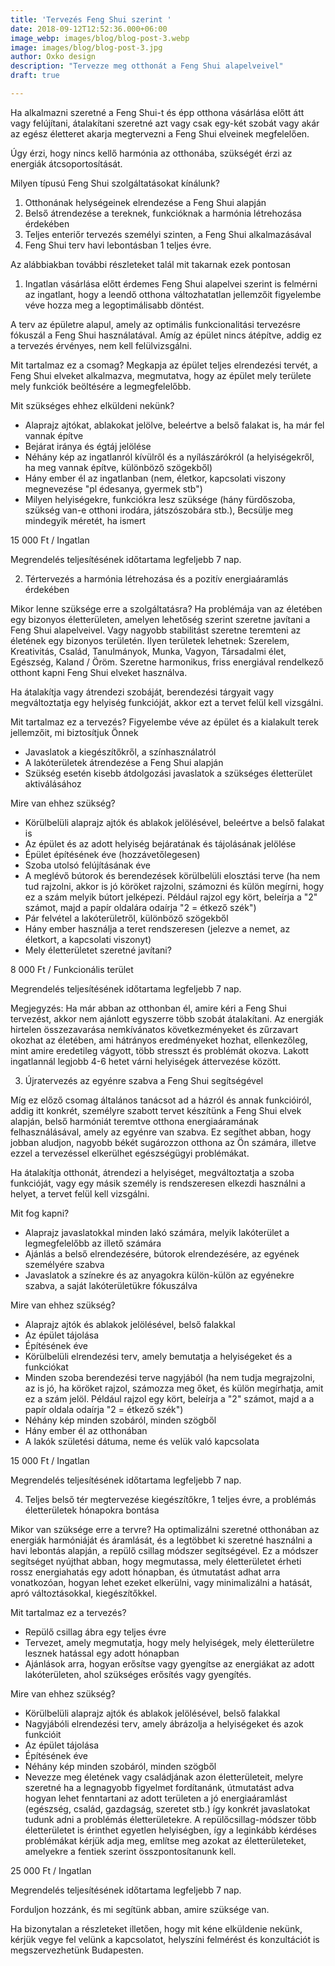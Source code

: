 ```yaml
---
title: 'Tervezés Feng Shui szerint '
date: 2018-09-12T12:52:36.000+06:00
image_webp: images/blog/blog-post-3.webp
image: images/blog/blog-post-3.jpg
author: Oxko design
description: "Tervezze meg otthonát a Feng Shui alapelveivel"
draft: true

---
```

Ha alkalmazni szeretné a Feng Shui-t és épp otthona vásárlása előtt átt vagy felújítani, átalakítani szeretné azt
vagy csak egy-két szobát vagy akár az egész életteret akarja megtervezni a Feng Shui elveinek megfelelően.

Úgy érzi, hogy nincs kellő harmónia az otthonába, szükségét érzi az energiák átcsoportosítását.

Milyen típusú Feng Shui szolgáltatásokat kínálunk?
1. Otthonának helységeinek elrendezése a Feng Shui alapján
2. Belső átrendezése a tereknek, funkcióknak a harmónia létrehozása érdekében
3. Teljes enteriőr tervezés személyi szinten, a Feng Shui alkalmazásával
4. Feng Shui terv havi lebontásban 1 teljes évre.

Az alábbiakban további részleteket talál mit takarnak ezek pontosan

1. Ingatlan vásárlása előtt érdemes Feng Shui alapelvei szerint is felmérni az ingatlant, hogy a leendő otthona változhatatlan jellemzőit figyelembe véve hozza meg a legoptimálisabb döntést.

A terv az épületre alapul, amely az optimális funkcionalitási tervezésre fókuszál a Feng Shui használatával. Amíg az épület nincs átépítve, addig ez a tervezés érvényes, nem kell felülvizsgálni.

Mit tartalmaz ez a csomag?
Megkapja az épület teljes elrendezési tervét, a Feng Shui elveket alkalmazva, megmutatva, hogy az épület mely területe mely funkciók beöltésére a legmegfelelőbb.

Mit szükséges ehhez elküldeni nekünk?
- Alaprajz ajtókat, ablakokat jelölve, beleértve a belső falakat is, ha már fel vannak építve
- Bejárat iránya és égtáj jelölése
- Néhány kép az ingatlanról kívülről és a nyílászárókról (a helyiségekről, ha meg vannak építve, különböző szögekből)
- Hány ember él az ingatlanban (nem, életkor, kapcsolati viszony megnevezése "pl édesanya, gyermek stb") 
- Milyen helyiségekre, funkciókra lesz szüksége (hány fürdőszoba, szükség van-e otthoni irodára, játszószobára stb.), Becsülje meg mindegyik méretét, ha ismert

15 000 Ft / Ingatlan

Megrendelés teljesítésének időtartama legfeljebb 7 nap.

2. Tértervezés a harmónia létrehozása és a pozitív energiaáramlás érdekében

Mikor lenne szüksége erre a szolgáltatásra?
Ha problémája van az életében egy bizonyos életterületen, amelyen lehetőség szerint szeretne javítani a Feng Shui alapelveivel.
Vagy nagyobb stabilitást szeretne teremteni az életének egy bizonyos területén. Ilyen területek lehetnek: Szerelem, Kreativitás, Család, Tanulmányok, Munka, Vagyon, Társadalmi élet, Egészség, Kaland / Öröm.
Szeretne harmonikus, friss energiával rendelkező otthont kapni Feng Shui elveket használva.

Ha átalakítja vagy átrendezi szobáját, berendezési tárgyait vagy megváltoztatja egy helyiség funkcióját, akkor ezt a tervet felül kell vizsgálni.

Mit tartalmaz ez a tervezés?
Figyelembe véve az épület és a kialakult terek jellemzőit, mi biztosítjuk Önnek
- Javaslatok a kiegészítőkről, a színhasználatról
- A lakóterületek átrendezése a Feng Shui alapján
- Szükség esetén kisebb átdolgozási javaslatok a szükséges életterület aktiválásához

Mire van ehhez szükség?
- Körülbelüli alaprajz ajtók és ablakok jelölésével, beleértve a belső falakat is
- Az épület és az adott helyiség bejáratának és tájolásának jelölése
- Épület építésének éve (hozzávetőlegesen)
- Szoba utolsó felújításának éve
- A meglévő bútorok és berendezések körülbelüli elosztási terve (ha nem tud rajzolni, akkor is jó köröket rajzolni, számozni és külön megírni, hogy ez a szám melyik bútort jelképezi. Például rajzol egy kört, beleírja a "2" számot, majd a papír oldalára odaírja "2 = étkező szék")
- Pár felvétel a lakóterületről, különböző szögekből
- Hány ember használja a teret rendszeresen (jelezve a nemet, az életkort, a kapcsolati viszonyt)
- Mely életterületet szeretné javítani?

8 000 Ft / Funkcionális terület

Megrendelés teljesítésének időtartama legfeljebb 7 nap.

Megjegyzés: Ha már abban az otthonban él, amire kéri a Feng Shui tervezést, akkor nem ajánlott egyszerre több szobát átalakítani. Az energiák hirtelen összezavarása nemkívánatos következményeket és zűrzavart okozhat az életében, ami hátrányos eredményeket hozhat, ellenkezőleg, mint amire eredetileg vágyott, több stresszt és problémát okozva. 
Lakott ingatlannál legjobb 4-6 hetet várni helyiségek áttervezése között.

3. Újratervezés az egyénre szabva a Feng Shui segítségével

Míg ez előző csomag általános tanácsot ad a házról és annak funkcióiról, addig itt konkrét, személyre szabott tervet készítünk a Feng Shui elvek alapján, belső harmóniát teremtve otthona energiaáramának felhasználásával, amely az egyénre van szabva. Ez segíthet abban, hogy jobban aludjon, nagyobb békét sugározzon otthona az Ön számára, illetve ezzel a tervezéssel elkerülhet egészségügyi problémákat.

Ha átalakítja otthonát, átrendezi a helyiséget, megváltoztatja a szoba funkcióját, vagy egy másik személy is rendszeresen elkezdi használni a helyet, a tervet felül kell vizsgálni. 

Mit fog kapni?
- Alaprajz javaslatokkal minden lakó számára, melyik lakóterület a legmegfelelőbb az illető számára
- Ajánlás a belső elrendezésére, bútorok elrendezésére, az egyének személyére szabva
- Javaslatok a színekre és az anyagokra külön-külön az egyénekre szabva, a saját lakóterületükre fókuszálva


Mire van ehhez szükség?
- Alaprajz ajtók és ablakok jelölésével, belső falakkal
- Az épület tájolása
- Építésének éve
- Körülbelüli elrendezési terv, amely bemutatja a helyiségeket és a funkciókat
- Minden szoba berendezési terve nagyjából (ha nem tudja megrajzolni, az is jó, ha köröket rajzol, számozza meg őket, és külön megírhatja, amit ez a szám jelöl. Például rajzol egy kört, beleírja a "2" számot, majd a a papír oldala odaírja "2 = étkező szék")
- Néhány kép minden szobáról, minden szögből
- Hány ember él az otthonában
- A lakók születési dátuma, neme és velük való kapcsolata

15 000 Ft / Ingatlan

Megrendelés teljesítésének időtartama legfeljebb 7 nap.

4. Teljes belső tér megtervezése kiegészítőkre, 1 teljes évre, a problémás életterületek hónapokra bontása

Mikor van szüksége erre a tervre?
Ha optimalizálni szeretné otthonában az energiák harmóniáját és áramlását, és a legtöbbet ki szeretné használni a havi lebontás alapján, a repülő csillag módszer segítségével.
Ez a módszer segítséget nyújthat abban, hogy megmutassa, mely életterületet érheti rossz energiahatás egy adott hónapban, és útmutatást adhat arra vonatkozóan, hogyan lehet ezeket elkerülni, vagy minimalizálni a hatását, apró változtásokkal, kiegészítőkkel.

Mit tartalmaz ez a tervezés?
- Repülő csillag ábra egy teljes évre
- Tervezet, amely megmutatja, hogy mely helyiségek, mely életterületre lesznek hatással egy adott hónapban
- Ajánlások arra, hogyan erősítse vagy gyengítse az energiákat az adott lakóterületen, ahol szükséges erősítés vagy gyengítés.

Mire van ehhez szükség?
- Körülbelüli alaprajz ajtók és ablakok jelölésével, belső falakkal
- Nagyjábóli elrendezési terv, amely ábrázolja a helyiségeket és azok funkcióit
- Az épület tájolása
- Építésének éve
- Néhány kép minden szobáról, minden szögből
- Nevezze meg életének vagy családjának azon életterületeit, melyre szeretné ha a legnagyobb figyelmet fordítanánk, útmutatást adva hogyan lehet fenntartani az adott területen a jó energiaáramlást (egészség, család, gazdagság, szeretet stb.) így konkrét javaslatokat tudunk adni a problémás életterületekre. A repülőcsillag-módszer több életterületet is érinthet egyetlen helyiségben, így a leginkább kérdéses problémákat kérjük adja meg, említse meg azokat az életterületeket, amelyekre a fentiek szerint összpontosítanunk kell.

25 000 Ft / Ingatlan

Megrendelés teljesítésének időtartama legfeljebb 7 nap.

Forduljon hozzánk, és mi segítünk abban, amire szüksége van.

Ha bizonytalan a részleteket illetően, hogy mit kéne elküldenie nekünk, kérjük vegye fel velünk a kapcsolatot, helyszíni felmérést és konzultációt is megszervezhetünk Budapesten.